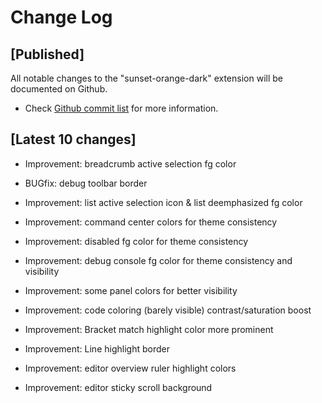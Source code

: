 # Change Log

## [Published]

All notable changes to the "sunset-orange-dark" extension will be documented on Github.

- Check [Github commit list](https://github.com/thekomer/Sunset-orange-VSCode-theme/commits/master) for more information.

## [Latest 10 changes]

- Improvement: breadcrumb active selection fg color

- BUGfix: debug toolbar border

- Improvement: list active selection icon & list deemphasized fg color

- Improvement: command center colors for theme consistency

- Improvement: disabled fg color for theme consistency

- Improvement: debug console fg color for theme consistency and visibility

- Improvement: some panel colors for better visibility

- Improvement: code coloring (barely visible) contrast/saturation boost

- Improvement: Bracket match highlight color more prominent

- Improvement: Line highlight border

- Improvement: editor overview ruler highlight colors

- Improvement: editor sticky scroll background
